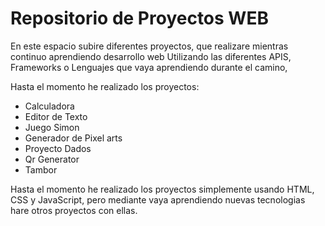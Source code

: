 # Repositorio de Proyectos WEB

En este espacio subire diferentes proyectos, que realizare mientras continuo aprendiendo desarrollo web Utilizando las diferentes APIS, Frameworks o Lenguajes que vaya aprendiendo durante el camino,

Hasta el momento he realizado los proyectos:

- Calculadora
- Editor de Texto
- Juego Simon
- Generador de Pixel arts
- Proyecto Dados
- Qr Generator
- Tambor

Hasta el momento he realizado los proyectos simplemente usando HTML, CSS y JavaScript, pero mediante vaya aprendiendo nuevas tecnologias hare otros proyectos con ellas.
